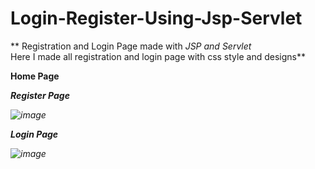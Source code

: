 # Login-Register-Using-Jsp-Servlet
**
Registration and Login Page made with _JSP and Servlet_ <br>
Here I made all registration and login page with css style and designs**

**Home Page**

<I will add this after styling completed>

**Register Page**

![image](https://user-images.githubusercontent.com/81795180/117108142-640edb80-ada0-11eb-94e3-2f9f102735d5.png)

**Login Page**

![image](https://user-images.githubusercontent.com/81795180/117108242-87398b00-ada0-11eb-8dae-06e624c115ed.png)
